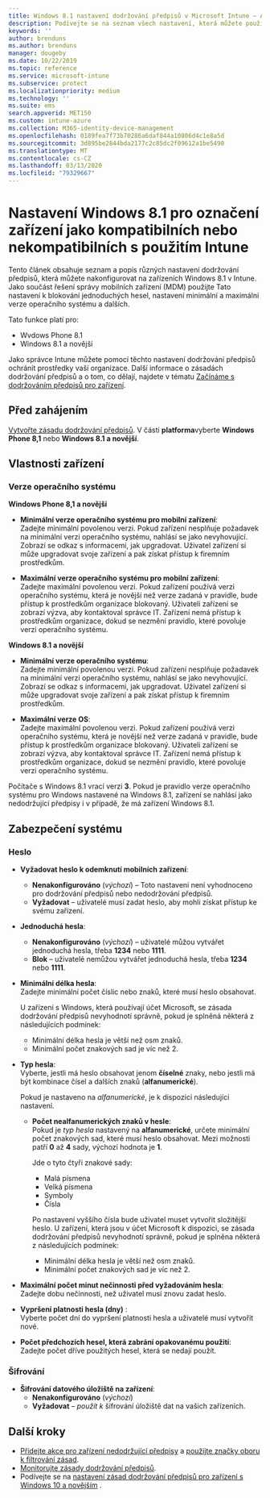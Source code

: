 ```yaml
---
title: Windows 8.1 nastavení dodržování předpisů v Microsoft Intune – Azure | Microsoft Docs
description: Podívejte se na seznam všech nastavení, která můžete použít při nastavení dodržování předpisů pro Windows 8.1 a zařízení Windows Phone 8,1 v Microsoft Intune. Ověřte kompatibilitu s minimálním a maximálním operačním systémem, nastavte omezení a délku hesla, povolte šifrování pro úložiště dat a další.
keywords: ''
author: brenduns
ms.author: brenduns
manager: dougeby
ms.date: 10/22/2019
ms.topic: reference
ms.service: microsoft-intune
ms.subservice: protect
ms.localizationpriority: medium
ms.technology: ''
ms.suite: ems
search.appverid: MET150
ms.custom: intune-azure
ms.collection: M365-identity-device-management
ms.openlocfilehash: 0189fea7f73b70286a6daf844a10806d4c1e8a5d
ms.sourcegitcommit: 3d895be2844bda2177c2c85dc2f09612a1be5490
ms.translationtype: MT
ms.contentlocale: cs-CZ
ms.lasthandoff: 03/13/2020
ms.locfileid: "79329667"
---
```

# <a name="windows-81-settings-to-mark-devices-as-compliant-or-not-compliant-using-intune"></a>Nastavení Windows 8.1 pro označení zařízení jako kompatibilních nebo nekompatibilních s použitím Intune

Tento článek obsahuje seznam a popis různých nastavení dodržování předpisů, která můžete nakonfigurovat na zařízeních Windows 8.1 v Intune. Jako součást řešení správy mobilních zařízení (MDM) použijte Tato nastavení k blokování jednoduchých hesel, nastavení minimální a maximální verze operačního systému a dalších.

Tato funkce platí pro:

- Wvdows Phone 8.1
- Windows 8.1 a novější

Jako správce Intune můžete pomocí těchto nastavení dodržování předpisů ochránit prostředky vaší organizace. Další informace o zásadách dodržování předpisů a o tom, co dělají, najdete v tématu [Začínáme s dodržováním předpisů pro zařízení](device-compliance-get-started.md).

## <a name="before-you-begin"></a>Před zahájením

[Vytvořte zásadu dodržování předpisů](create-compliance-policy.md#create-the-policy). V části **platforma**vyberte **Windows Phone 8,1** nebo **Windows 8.1 a novější**.

## <a name="device-properties"></a>Vlastnosti zařízení

### <a name="operating-system-version"></a>Verze operačního systému

**Windows Phone 8,1 a novější**
- **Minimální verze operačního systému pro mobilní zařízení**:  
  Zadejte minimální povolenou verzi. Pokud zařízení nesplňuje požadavek na minimální verzi operačního systému, nahlásí se jako nevyhovující. Zobrazí se odkaz s informacemi, jak upgradovat. Uživatel zařízení si může upgradovat svoje zařízení a pak získat přístup k firemním prostředkům.

- **Maximální verze operačního systému pro mobilní zařízení**:  
  Zadejte maximální povolenou verzi. Pokud zařízení používá verzi operačního systému, která je novější než verze zadaná v pravidle, bude přístup k prostředkům organizace blokovaný. Uživateli zařízení se zobrazí výzva, aby kontaktoval správce IT. Zařízení nemá přístup k prostředkům organizace, dokud se nezmění pravidlo, které povoluje verzi operačního systému.

**Windows 8.1 a novější**
- **Minimální verze operačního systému**:  
  Zadejte minimální povolenou verzi. Pokud zařízení nesplňuje požadavek na minimální verzi operačního systému, nahlásí se jako nevyhovující. Zobrazí se odkaz s informacemi, jak upgradovat. Uživatel zařízení si může upgradovat svoje zařízení a pak získat přístup k firemním prostředkům.

- **Maximální verze OS**:  
  Zadejte maximální povolenou verzi. Pokud zařízení používá verzi operačního systému, která je novější než verze zadaná v pravidle, bude přístup k prostředkům organizace blokovaný. Uživateli zařízení se zobrazí výzva, aby kontaktoval správce IT. Zařízení nemá přístup k prostředkům organizace, dokud se nezmění pravidlo, které povoluje verzi operačního systému.

Počítače s Windows 8.1 vrací verzi **3**. Pokud je pravidlo verze operačního systému pro Windows nastavené na Windows 8.1, zařízení se nahlásí jako nedodržující předpisy i v případě, že má zařízení Windows 8.1.

## <a name="system-security"></a>Zabezpečení systému

### <a name="password"></a>Heslo

- **Vyžadovat heslo k odemknutí mobilních zařízení**:  
  - **Nenakonfigurováno** (*výchozí*) – Toto nastavení není vyhodnoceno pro dodržování předpisů nebo nedodržování předpisů.
  - **Vyžadovat** – uživatelé musí zadat heslo, aby mohli získat přístup ke svému zařízení.

- **Jednoduchá hesla**:  
  - **Nenakonfigurováno** (*výchozí*) – uživatelé můžou vytvářet jednoduchá hesla, třeba **1234** nebo **1111**.
  - **Blok** – uživatelé nemůžou vytvářet jednoduchá hesla, třeba **1234** nebo **1111**.  

- **Minimální délka hesla**:  
  Zadejte minimální počet číslic nebo znaků, které musí heslo obsahovat.

  U zařízení s Windows, která používají účet Microsoft, se zásada dodržování předpisů nevyhodnotí správně, pokud je splněná některá z následujících podmínek:  
  - Minimální délka hesla je větší než osm znaků.
  - Minimální počet znakových sad je víc než 2.

- **Typ hesla**:  
  Vyberte, jestli má heslo obsahovat jenom **číselné** znaky, nebo jestli má být kombinace čísel a dalších znaků (**alfanumerické**).

  Pokud je nastaveno na *alfanumerické*, je k dispozici následující nastavení.  

  - **Počet nealfanumerických znaků v hesle**:  
    Pokud je *typ hesla* nastavený na **alfanumerické**, určete minimální počet znakových sad, které musí heslo obsahovat. Mezi možnosti patří **0** až **4** sady, výchozí hodnota je **1**.
    
    Jde o tyto čtyři znakové sady:
    - Malá písmena
    - Velká písmena
    - Symboly
    - Čísla

    Po nastavení vyššího čísla bude uživatel muset vytvořit složitější heslo. U zařízení, která jsou v účet Microsoft k dispozici, se zásada dodržování předpisů nevyhodnotí správně, pokud je splněna některá z následujících podmínek:

    - Minimální délka hesla je větší než osm znaků.
    - Minimální počet znakových sad je víc než 2.

- **Maximální počet minut nečinnosti před vyžadováním hesla**:  
  Zadejte dobu nečinnosti, než uživatel musí znovu zadat heslo.

- **Vypršení platnosti hesla (dny)** :  
  Vyberte počet dní do vypršení platnosti hesla a uživatelé musí vytvořit nové.

- **Počet předchozích hesel, která zabrání opakovanému použití**:  
  Zadejte počet dříve použitých hesel, která se nedají použít.

### <a name="encryption"></a>Šifrování

- **Šifrování datového úložiště na zařízení**:  
  - **Nenakonfigurováno** (*výchozí*)
  - **Vyžadovat** *– použít k* šifrování úložiště dat na vašich zařízeních.


<!-- not on phone   
- **Require encryption on mobile device**: **Require** the device to be encrypted to connect to data storage resources.
--> 

## <a name="next-steps"></a>Další kroky

- [Přidejte akce pro zařízení nedodržující předpisy](actions-for-noncompliance.md) a [použijte značky oboru k filtrování zásad](../fundamentals/scope-tags.md).
- [Monitorujte zásady dodržování předpisů](compliance-policy-monitor.md).
- Podívejte se na [nastavení zásad dodržování předpisů pro zařízení s Windows 10 a novějším](compliance-policy-create-windows.md) .